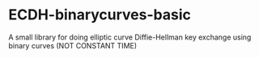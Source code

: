 # ECDH-binarycurves-basic
A small library for doing elliptic curve Diffie-Hellman key exchange using binary curves (NOT CONSTANT TIME)
